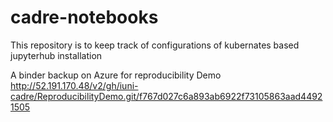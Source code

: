 # cadre-notebooks

This repository is to keep track of configurations of kubernates based jupyterhub installation


A binder backup on Azure for reproducibility Demo
http://52.191.170.48/v2/gh/iuni-cadre/ReproducibilityDemo.git/f767d027c6a893ab6922f73105863aad44921505

